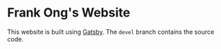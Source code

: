 # Frank Ong's Website

This website is built using [Gatsby](https://www.gatsbyjs.org).
The `devel` branch contains the source code.
